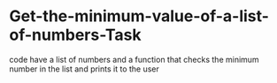 # Get-the-minimum-value-of-a-list-of-numbers-Task

code have a list of numbers and a function that checks the minimum number in the list and prints it to the user
